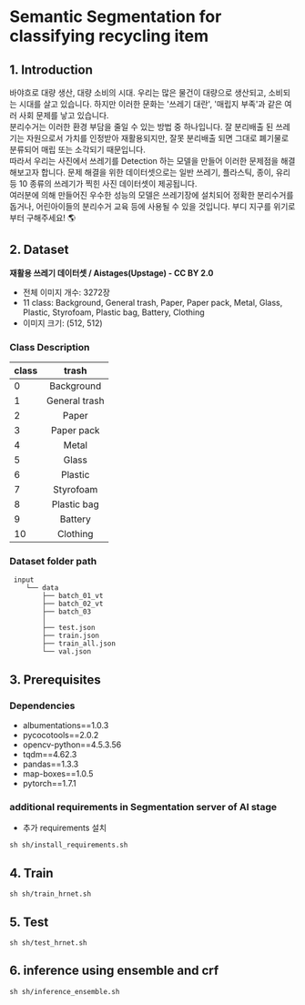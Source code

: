# Semantic Segmentation for classifying recycling item

## 1. Introduction

바야흐로 대량 생산, 대량 소비의 시대. 우리는 많은 물건이 대량으로 생산되고, 소비되는 시대를 살고 있습니다. 하지만 이러한 문화는 '쓰레기 대란', '매립지 부족'과 같은 여러 사회 문제를 낳고 있습니다.  
분리수거는 이러한 환경 부담을 줄일 수 있는 방법 중 하나입니다. 잘 분리배출 된 쓰레기는 자원으로서 가치를 인정받아 재활용되지만, 잘못 분리배출 되면 그대로 폐기물로 분류되어 매립 또는 소각되기 때문입니다.  
따라서 우리는 사진에서 쓰레기를 Detection 하는 모델을 만들어 이러한 문제점을 해결해보고자 합니다. 문제 해결을 위한 데이터셋으로는 일반 쓰레기, 플라스틱, 종이, 유리 등 10 종류의 쓰레기가 찍힌 사진 데이터셋이 제공됩니다.  
여러분에 의해 만들어진 우수한 성능의 모델은 쓰레기장에 설치되어 정확한 분리수거를 돕거나, 어린아이들의 분리수거 교육 등에 사용될 수 있을 것입니다. 부디 지구를 위기로부터 구해주세요! 🌎  


## 2. Dataset

**재활용 쓰레기 데이터셋 / Aistages(Upstage) - CC BY 2.0**  

- 전체 이미지 개수: 3272장
- 11 class: Background, General trash, Paper, Paper pack, Metal, Glass, Plastic, Styrofoam, Plastic bag, Battery, Clothing
- 이미지 크기: (512, 512)

### Class Description
| class | trash |
|---|:-------------:|
| 0 | Background    |
| 1 | General trash |
| 2 | Paper         |
| 3 | Paper pack    |
| 4 | Metal         |
| 5 | Glass         |
| 6 | Plastic       |
| 7 | Styrofoam     |
| 8 | Plastic bag   |
| 9 | Battery       |
| 10 | Clothing      |

### Dataset folder path
```
 input
    └── data
        ├── batch_01_vt
        ├── batch_02_vt
        ├── batch_03
        │
        ├── test.json
        ├── train.json
        ├── train_all.json
        └── val.json
```

## 3. Prerequisites

### Dependencies
* albumentations==1.0.3
* pycocotools==2.0.2
* opencv-python==4.5.3.56
* tqdm==4.62.3
* pandas==1.3.3
* map-boxes==1.0.5
* pytorch==1.7.1


### additional requirements in Segmentation server of AI stage
* 추가 requirements 설치
```
sh sh/install_requirements.sh
```

## 4. Train
```
sh sh/train_hrnet.sh
```

## 5. Test
```
sh sh/test_hrnet.sh
```

## 6. inference using ensemble and crf
```
sh sh/inference_ensemble.sh
```